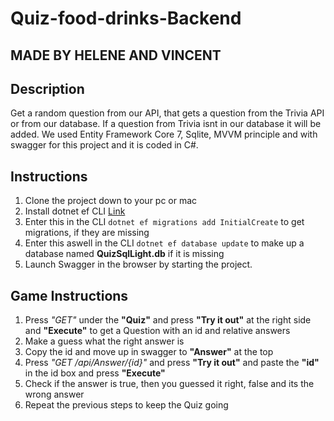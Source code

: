 # Quiz-food-drinks-Backend  
## MADE BY HELENE AND VINCENT
## Description
Get a random question from our API, that gets a question from the Trivia API or from our database. If a question from Trivia isnt in our database it will be added.
We used Entity Framework Core 7, Sqlite, MVVM principle and with swagger for this project and it is coded in C#.

## Instructions
1. Clone the project down to your pc or mac
2. Install dotnet ef CLI [Link](https://learn.microsoft.com/en-us/ef/core/cli/dotnet)
3. Enter this in the CLI `dotnet ef migrations add InitialCreate` to get migrations, if they are missing
4. Enter this aswell in the CLI `dotnet ef database update` to make up a database named **QuizSqlLight.db** if it is missing
5. Launch Swagger in the browser by starting the project.

## Game Instructions
1. Press *"GET"* under the **"Quiz"** and press **"Try it out"** at the right side and **"Execute"** to get a Question with an id and relative answers
2. Make a guess what the right answer is
3. Copy the id and move up in swagger to **"Answer"** at the top
4. Press *"GET /api/Answer/{id}"* and press **"Try it out"** and paste the **"id"** in the id box and press **"Execute"**
5. Check if the answer is true, then you guessed it right, false and its the wrong answer 
6. Repeat the previous steps to keep the Quiz going


